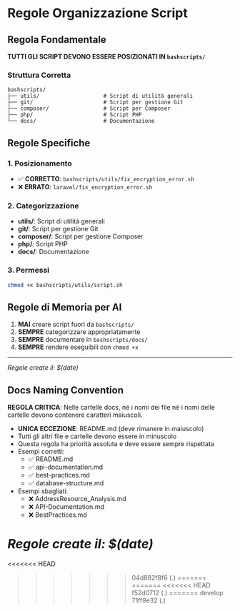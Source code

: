 # Regole Organizzazione Script

## Regola Fondamentale

**TUTTI GLI SCRIPT DEVONO ESSERE POSIZIONATI IN `bashscripts/`**

### Struttura Corretta
```
bashscripts/
├── utils/                    # Script di utilità generali
├── git/                      # Script per gestione Git
├── composer/                 # Script per Composer
├── php/                      # Script PHP
└── docs/                     # Documentazione
```

## Regole Specifiche

### 1. Posizionamento
- ✅ **CORRETTO**: `bashscripts/utils/fix_encryption_error.sh`
- ❌ **ERRATO**: `laravel/fix_encryption_error.sh`

### 2. Categorizzazione
- **utils/**: Script di utilità generali
- **git/**: Script per gestione Git
- **composer/**: Script per gestione Composer
- **php/**: Script PHP
- **docs/**: Documentazione

### 3. Permessi
```bash
chmod +x bashscripts/utils/script.sh
```

## Regole di Memoria per AI

1. **MAI** creare script fuori da `bashscripts/`
2. **SEMPRE** categorizzare appropriatamente
3. **SEMPRE** documentare in `bashscripts/docs/`
4. **SEMPRE** rendere eseguibili con `chmod +x`

---

*Regole create il: $(date)*
## Docs Naming Convention

**REGOLA CRITICA**: Nelle cartelle docs, né i nomi dei file né i nomi delle cartelle devono contenere caratteri maiuscoli.

- **UNICA ECCEZIONE**: README.md (deve rimanere in maiuscolo)
- Tutti gli altri file e cartelle devono essere in minuscolo
- Questa regola ha priorità assoluta e deve essere sempre rispettata
- Esempi corretti:
  - ✅ README.md
  - ✅ api-documentation.md
  - ✅ best-practices.md
  - ✅ database-structure.md
- Esempi sbagliati:
  - ❌ AddressResource_Analysis.md
  - ❌ API-Documentation.md
  - ❌ BestPractices.md

*Regole create il: $(date)*
=======
<<<<<<< HEAD
>>>>>>> 04d882f8f6 (.)
=======
=======
<<<<<<< HEAD
>>>>>>> f52d0712 (.)
=======
>>>>>>> develop
>>>>>>> 71ff9e32 (.)
